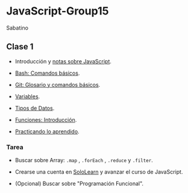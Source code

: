 # JavaScript-Group15
Sabatino

## Clase 1

- Introducción y [notas sobre JavaScript](./docs/notas-sobre-javascript.md).
- [Bash: Comandos básicos](./docs/bash.md).
- [Git: Glosario y comandos básicos](./docs/git.md).

- [Variables](./docs/js-variables.md).
- [Tipos de Datos](./docs/js-tipos-de-datos.md).
- [Funciones: Introducción](./docs/js-funciones.md).
- [Practicando lo aprendido](./docs/clase1.md).

### Tarea

- Buscar sobre Array: `.map` , `.forEach` , `.reduce` y `.filter`.

- Crearse una cuenta en [SoloLearn](https://www.sololearn.com/) y avanzar el curso de JavaScript.

- (Opcional) Buscar sobre "Programación Funcional".

